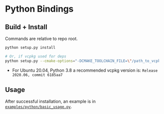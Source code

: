 # Python Bindings

## Build + Install

Commands are relative to repo root.
```bash
python setup.py install

# Or, if vcpkg used for deps
python setup.py --cmake-options="-DCMAKE_TOOLCHAIN_FILE=\"/path_to_vcpkg_root/scripts/buildsystems/vcpkg.cmake\"" install
```

- For Ubuntu 20.04, Python 3.8 a recommended vcpkg version is: `Release 2020.06, commit 6185aa7`

## Usage

After successful installation, an example is in [`examples/python/basic_usage.py`](../../examples/python/basic_usage.py).
